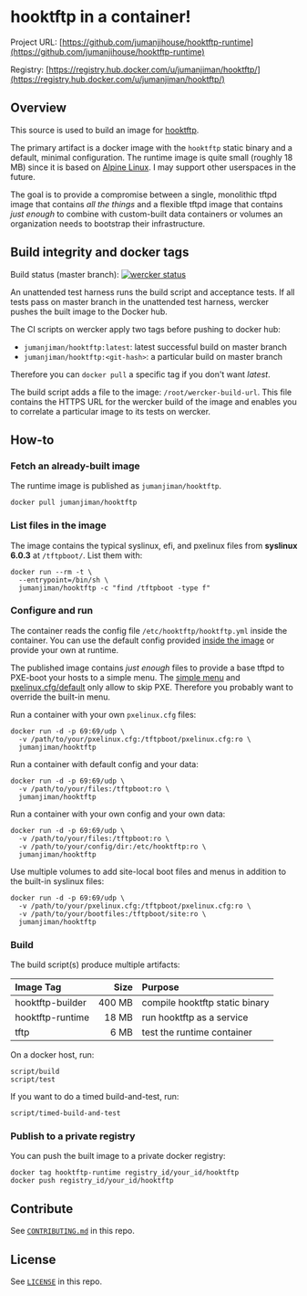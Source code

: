 hooktftp in a container!
========================

Project URL: [https://github.com/jumanjihouse/hooktftp-runtime](https://github.com/jumanjihouse/hooktftp-runtime)

Registry: [https://registry.hub.docker.com/u/jumanjiman/hooktftp/](https://registry.hub.docker.com/u/jumanjiman/hooktftp/)


Overview
--------

This source is used to build an image for
[hooktftp](https://github.com/epeli/hooktftp).

The primary artifact is a docker image with the `hooktftp` static binary
and a default, minimal configuration.
The runtime image is quite small (roughly 18 MB) since it is based on
[Alpine Linux](https://www.alpinelinux.org/).
I may support other userspaces in the future.

The goal is to provide a compromise between a single, monolithic
tftpd image that contains *all the things* and a flexible tftpd
image that contains *just enough* to combine with custom-built
data containers or volumes an organization needs to bootstrap
their infrastructure.


Build integrity and docker tags
-------------------------------

Build status (master branch): [![wercker status](https://app.wercker.com/status/6c7ea5ad3b7bc9759361ce22fbe00a91/s/master "wercker status")](https://app.wercker.com/project/bykey/6c7ea5ad3b7bc9759361ce22fbe00a91)

An unattended test harness runs the build script and acceptance tests.
If all tests pass on master branch in the unattended test harness,
wercker pushes the built image to the Docker hub.

The CI scripts on wercker apply two tags before pushing to docker hub:

* `jumanjiman/hooktftp:latest`: latest successful build on master branch
* `jumanjiman/hooktftp:<git-hash>`: a particular build on master branch

Therefore you can `docker pull` a specific tag if you don't want *latest*.

The build script adds a file to the image: `/root/wercker-build-url`.
This file contains the HTTPS URL for the wercker build of the image and
enables you to correlate a particular image to its tests on wercker.


How-to
------

### Fetch an already-built image

The runtime image is published as `jumanjiman/hooktftp`.

    docker pull jumanjiman/hooktftp


### List files in the image

The image contains the typical syslinux, efi, and pxelinux files
from **syslinux 6.0.3** at `/tftpboot/`.
List them with:

    docker run --rm -t \
      --entrypoint=/bin/sh \
      jumanjiman/hooktftp -c "find /tftpboot -type f"


### Configure and run

The container reads the config file `/etc/hooktftp/hooktftp.yml`
inside the container. You can use the default config provided
[inside the image](src/alpine/runtime/hooktftp.yml) or provide
your own at runtime.

The published image contains *just enough* files to provide
a base tftpd to PXE-boot your hosts to a simple menu.
The [simple menu](src/alpine/runtime/pxelinux.cfg/F1.msg) and
[pxelinux.cfg/default](src/alpine/runtime/pxelinux.cfg/default)
only allow to skip PXE.
Therefore you probably want to override the built-in menu.

Run a container with your own `pxelinux.cfg` files:

    docker run -d -p 69:69/udp \
      -v /path/to/your/pxelinux.cfg:/tftpboot/pxelinux.cfg:ro \
      jumanjiman/hooktftp

Run a container with default config and your data:

    docker run -d -p 69:69/udp \
      -v /path/to/your/files:/tftpboot:ro \
      jumanjiman/hooktftp

Run a container with your own config and your own data:

    docker run -d -p 69:69/udp \
      -v /path/to/your/files:/tftpboot:ro \
      -v /path/to/your/config/dir:/etc/hooktftp:ro \
      jumanjiman/hooktftp

Use multiple volumes to add site-local boot files and menus
in addition to the built-in syslinux files:

    docker run -d -p 69:69/udp \
      -v /path/to/your/pxelinux.cfg:/tftpboot/pxelinux.cfg:ro \
      -v /path/to/your/bootfiles:/tftpboot/site:ro \
      jumanjiman/hooktftp


### Build

The build script(s) produce multiple artifacts:

| Image Tag        | Size   | Purpose                        |
| :--------------- | -----: | :----------------------------- |
| hooktftp-builder | 400 MB | compile hooktftp static binary |
| hooktftp-runtime |  18 MB | run hooktftp as a service      |
| tftp             |   6 MB | test the runtime container     |

On a docker host, run:

    script/build
    script/test

If you want to do a timed build-and-test, run:

    script/timed-build-and-test


### Publish to a private registry

You can push the built image to a private docker registry:

    docker tag hooktftp-runtime registry_id/your_id/hooktftp
    docker push registry_id/your_id/hooktftp


Contribute
----------

See [`CONTRIBUTING.md`](CONTRIBUTING.md) in this repo.


License
-------

See [`LICENSE`](LICENSE) in this repo.
